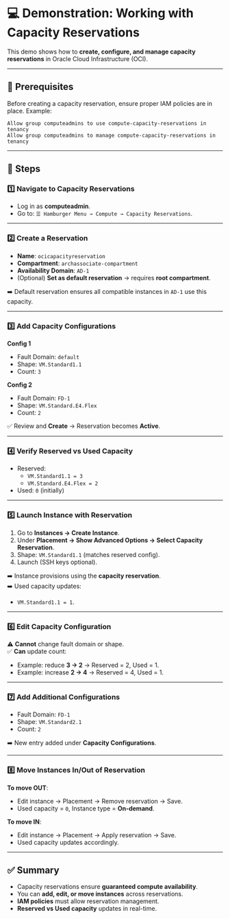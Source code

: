 # 💻 Demonstration: Working with Capacity Reservations  

This demo shows how to **create, configure, and manage capacity reservations** in Oracle Cloud Infrastructure (OCI).  

---

## 🔑 Prerequisites  
Before creating a capacity reservation, ensure proper IAM policies are in place. Example:  

```hcl
Allow group computeadmins to use compute-capacity-reservations in tenancy
Allow group computeadmins to manage compute-capacity-reservations in tenancy
```

---


## 📝 Steps

### 1️⃣ Navigate to Capacity Reservations
- Log in as **computeadmin**.  
- Go to: `☰ Hamburger Menu → Compute → Capacity Reservations`.

---

### 2️⃣ Create a Reservation
- **Name**: `ocicapacityreservation`  
- **Compartment**: `archassociate-compartment`  
- **Availability Domain**: `AD-1`  
- (Optional) **Set as default reservation** → requires **root compartment**.  

➡️ Default reservation ensures all compatible instances in `AD-1` use this capacity.

---

### 3️⃣ Add Capacity Configurations
**Config 1**  
- Fault Domain: `default`  
- Shape: `VM.Standard1.1`  
- Count: `3`  

**Config 2**  
- Fault Domain: `FD-1`  
- Shape: `VM.Standard.E4.Flex`  
- Count: `2`  

✅ Review and **Create** → Reservation becomes **Active**.

---

### 4️⃣ Verify Reserved vs Used Capacity
- Reserved:  
  - `VM.Standard1.1 = 3`  
  - `VM.Standard.E4.Flex = 2`  
- Used: `0` (initially)

---

### 5️⃣ Launch Instance with Reservation
1. Go to **Instances → Create Instance**.  
2. Under **Placement → Show Advanced Options → Select Capacity Reservation**.  
3. Shape: `VM.Standard1.1` (matches reserved config).  
4. Launch (SSH keys optional).  

➡️ Instance provisions using the **capacity reservation**.  
➡️ Used capacity updates:  
   - `VM.Standard1.1 = 1`.

---

### 6️⃣ Edit Capacity Configuration
⚠️ **Cannot** change fault domain or shape.  
✅ **Can** update count:  
- Example: reduce **3 → 2** → Reserved = 2, Used = 1.  
- Example: increase **2 → 4** → Reserved = 4, Used = 1.  

---

### 7️⃣ Add Additional Configurations
- Fault Domain: `FD-1`  
- Shape: `VM.Standard2.1`  
- Count: `2`  

➡️ New entry added under **Capacity Configurations**.

---

### 8️⃣ Move Instances In/Out of Reservation
**To move OUT**:  
- Edit instance → Placement → Remove reservation → Save.  
- Used capacity = `0`, Instance type = **On-demand**.  

**To move IN**:  
- Edit instance → Placement → Apply reservation → Save.  
- Used capacity updates accordingly.  

---

## ✅ Summary
- Capacity reservations ensure **guaranteed compute availability**.  
- You can **add, edit, or move instances** across reservations.  
- **IAM policies** must allow reservation management.  
- **Reserved vs Used capacity** updates in real-time.  
